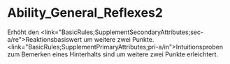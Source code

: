 # Ability_General_Reflexes2

Erhöht den <link="BasicRules;SupplementSecondaryAttributes;sec-a/re">Reaktionsbasiswert</link> um weitere zwei Punkte. <link="BasicRules;SupplementPrimaryAttributes;pri-a/in">Intuition</link>sproben zum Bemerken eines Hinterhalts sind um weitere zwei Punkte erleichtert.
